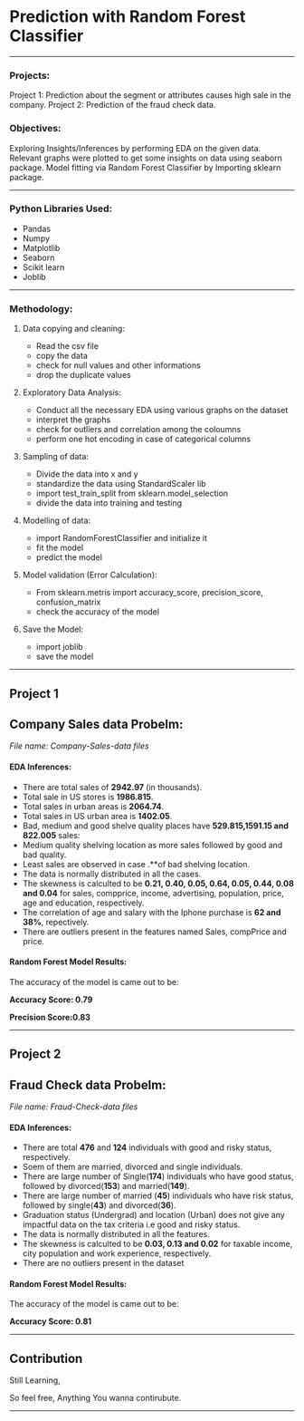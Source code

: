
# Prediction with Random Forest Classifier
***

### Projects:

Project 1: Prediction about the segment or attributes causes high sale in the company.
Project 2: Prediction of the fraud check data.

### Objectives:

Exploring Insights/Inferences by performing EDA on the given data. Relevant graphs were plotted to get some insights on data using seaborn package. Model fitting via Random Forest Classifier by Importing sklearn package. 
***

### Python Libraries Used:
   * Pandas
   * Numpy
   * Matplotlib
   * Seaborn
   * Scikit learn
   * Joblib

***

### Methodology:
 1. Data copying and cleaning:
    * Read the csv file
    * copy the data
    * check for null values and other informations
    * drop the duplicate values
 
 2. Exploratory Data Analysis:
    * Conduct all the necessary EDA using various graphs on the dataset
    * interpret the graphs
    * check for outliers and correlation among the coloumns
    * perform one hot encoding in case of categorical columns

 3. Sampling of data:
    * Divide the data into x and y
    * standardize the data using StandardScaler lib
    * import test_train_split from sklearn.model_selection
    * divide the data into training and testing


  4. Modelling of data:
     * import RandomForestClassifier and initialize it
     * fit the model
     * predict the model

  5. Model validation (Error Calculation):
     * From sklearn.metris import accuracy_score, precision_score, confusion_matrix
     * check the accuracy of the model

  6. Save the Model:
     * import joblib
     * save the model

  ***
  ## Project 1
  ## Company Sales data Probelm: 
  
  *File name: Company-Sales-data files*
  
  #### EDA Inferences:
  * There are total sales of **2942.97** (in thousands).
  * Total sale in US stores is **1986.815**.
  * Total sales in urban areas is **2064.74**.
  * Total sales in US urban area is **1402.05**.
  * Bad, medium and good shelve quality places have **529.815,1591.15 and 822.005** sales: 
  * Medium quality shelving location as more sales followed by good and bad quality.
  * Least sales are observed in case .**of bad shelving location.
  * The data is normally distributed in all the cases.
  * The skewness is calculted to be **0.21, 0.40, 0.05, 0.64, 0.05, 0.44, 0.08 and 0.04** for sales, compprice, income, advertising, population, price, age and education, respectively.
  * The correlation of age and salary with the Iphone purchase is **62 and 38%**, repectively.
  * There are outliers present in the features named Sales, compPrice and price.


 
  #### Random Forest Model Results:
  The accuracy of the model is came out to be:
  
  **Accuracy Score: 0.79**

  **Precision Score:0.83** 
  
***  
  ## Project 2
  ## Fraud Check data Probelm: 
  
  *File name: Fraud-Check-data files*
  
  #### EDA Inferences:
  * There are total **476** and **124** individuals with good and risky status, respectively.
  * Soem of them are married, divorced and single individuals.
  * There are large number of Single(**174**) individuals who have good status, followed by divorced(**153**) and married(**149**).
  * There are large number of married (**45**) individuals who have risk status, followed by single(**43**) and divorced(**36**).
  * Graduation status (Undergrad) and location (Urban) does not give any impactful data on the tax criteria i.e good and risky status.
  * The data is normally distributed in all the features.
  * The skewness is calculted to be **0.03, 0.13 and 0.02** for taxable income, city population and work experience, respectively.
  * There are no outliers present in the dataset


 
  #### Random Forest Model Results:
  The accuracy of the model is came out to be:
  
  **Accuracy Score: 0.81**

  
***  


## Contribution

Still Learning,

So feel free, Anything You wanna contirubute.

***
       
      
     
     
     

